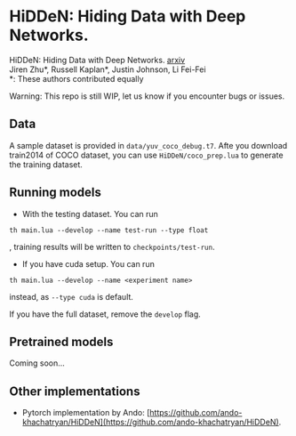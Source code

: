# HiDDeN: Hiding Data with Deep Networks. 
HiDDeN: Hiding Data with Deep Networks. [arxiv](https://arxiv.org/abs/1807.09937)  
Jiren Zhu*, Russell Kaplan*, Justin Johnson, Li Fei-Fei  
*: These authors contributed equally

Warning: This repo is still WIP, let us know if you encounter bugs or issues.

## Data
A sample dataset is provided in `data/yuv_coco_debug.t7`. Afte you download train2014 of COCO dataset, you can use `HiDDeN/coco_prep.lua` to generate the training dataset.

## Running models
* With the testing dataset. You can run
```
th main.lua --develop --name test-run --type float
```
, training results will be written to `checkpoints/test-run`.  

* If you have cuda setup. You can run 
```
th main.lua --develop --name <experiment name>
```
 instead, as `--type cuda` is default.

If you have the full dataset, remove the `develop` flag.

## Pretrained models
Coming soon...

## Other implementations
* Pytorch implementation by Ando: [https://github.com/ando-khachatryan/HiDDeN](https://github.com/ando-khachatryan/HiDDeN).
